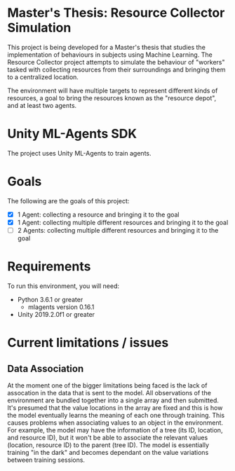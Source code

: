 # Master's Thesis: Resource Collector Simulation

This project is being developed for a Master's thesis that studies the implementation of behaviours in subjects using Machine Learning. The Resource Collector project attempts to simulate the behaviour of "workers" tasked with collecting resources from their surroundings and bringing them to a centralized location. 

The environment will have multiple targets to represent different kinds of resources, a goal to bring the resources known as the "resource depot", and at least two agents.

# Unity ML-Agents SDK

The project uses Unity ML-Agents to train agents.

# Goals

The following are the goals of this project:

- [x] 1 Agent: collecting a resource and bringing it to the goal
- [x] 1 Agent: collecting multiple different resources and bringing it to the goal
- [ ] 2 Agents: collecting multiple different resources and bringing it to the goal

# Requirements

To run this environment, you will need:
- Python 3.6.1 or greater
	- mlagents version 0.16.1
- Unity 2019.2.0f1 or greater

# Current limitations / issues

## Data Association

At the moment one of the bigger limitations being faced is the lack of assocation in the data that is sent to the model. All observations of the environment are bundled together into a single array and then submitted. It's presumed that the value locations in the array are fixed and this is how the model eventually learns the meaning of each one through training. This causes problems when associating values to an object in the environment. For example, the model may have the information of a tree (its ID, location, and resource ID), but it won't be able to associate the relevant values (location, resource ID) to the parent (tree ID). The model is essentially training "in the dark" and becomes dependant on the value variations between training sessions.

